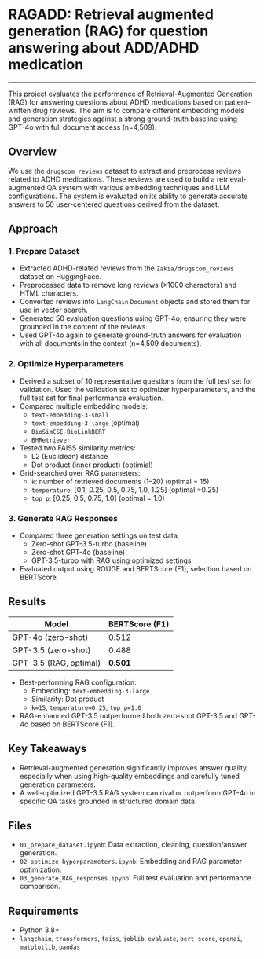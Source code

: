 # RAGADD: Retrieval augmented generation (RAG) for question answering about ADD/ADHD medication
-------------

This project evaluates the performance of Retrieval-Augmented Generation (RAG) for answering questions about ADHD medications based on patient-written drug reviews. The aim is to compare different embedding models and generation strategies against a strong ground-truth baseline using GPT-4o with full document access (n=4,509).

## Overview

We use the `drugscom_reviews` dataset to extract and preprocess reviews related to ADHD medications. These reviews are used to build a retrieval-augmented QA system with various embedding techniques and LLM configurations. The system is evaluated on its ability to generate accurate answers to 50 user-centered questions derived from the dataset.

## Approach

### 1. Prepare Dataset

- Extracted ADHD-related reviews from the `Zakia/drugscom_reviews` dataset on HuggingFace.
- Preprocessed data to remove long reviews (>1000 characters) and HTML characters.
- Converted reviews into `LangChain` `Document` objects and stored them for use in vector search.
- Generated 50 evaluation questions using GPT-4o, ensuring they were grounded in the content of the reviews.
- Used GPT-4o again to generate ground-truth answers for evaluation with all documents in the context (n=4,509 documents).

### 2. Optimize Hyperparameters

- Derived a subset of 10 representative questions from the full test set for validation. Used the validation set to optimizer hyperparameters, and the full test set for final performance evaluation.
- Compared multiple embedding models:
  - `text-embedding-3-small`
  - `text-embedding-3-large` (optimal)
  - `BioSimCSE-BioLinkBERT`
  - `BMRetriever`
- Tested two FAISS similarity metrics:
  - L2 (Euclidean) distance
  - Dot product (inner product) (optimial)
- Grid-searched over RAG parameters:
  - `k`: number of retrieved documents (1–20) (optimal = 15)
  - `temperature`: [0.1, 0.25, 0.5, 0.75, 1.0, 1.25] (optimal =0.25)
  - `top_p`: [0.25, 0.5, 0.75, 1.0] (optimal = 1.0)

### 3. Generate RAG Responses

- Compared three generation settings on test data:
  - Zero-shot GPT-3.5-turbo (baseline)
  - Zero-shot GPT-4o (baseline)
  - GPT-3.5-turbo with RAG using optimized settings
- Evaluated output using ROUGE and BERTScore (F1), selection based on BERTScore.

## Results

| Model                  | BERTScore (F1) |
|------------------------|----------------|
| GPT-4o (zero-shot)     |  0.512         |
| GPT-3.5 (zero-shot)    |  0.488         |
| GPT-3.5 (RAG, optimal) |  **0.501**     |

- Best-performing RAG configuration:
  - Embedding: `text-embedding-3-large`
  - Similarity: Dot product
  - `k=15`, `temperature=0.25`, `top_p=1.0`
- RAG-enhanced GPT-3.5 outperformed both zero-shot GPT-3.5 and GPT-4o based on BERTScore (F1).

## Key Takeaways

- Retrieval-augmented generation significantly improves answer quality, especially when using high-quality embeddings and carefully tuned generation parameters.
- A well-optimized GPT-3.5 RAG system can rival or outperform GPT-4o in specific QA tasks grounded in structured domain data.

## Files

- `01_prepare_dataset.ipynb`: Data extraction, cleaning, question/answer generation.
- `02_optimize_hyperparameters.ipynb`: Embedding and RAG parameter optimization.
- `03_generate_RAG_responses.ipynb`: Full test evaluation and performance comparison.

## Requirements

- Python 3.8+
- `langchain`, `transformers`, `faiss`, `joblib`, `evaluate`, `bert_score`, `openai`, `matplotlib`, `pandas`